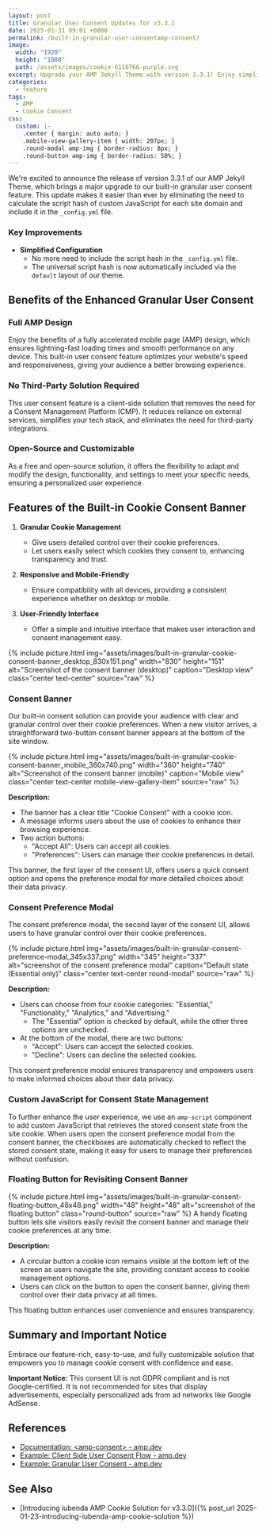 ```yaml
---
layout: post
title: Granular User Consent Updates for v3.3.1
date: 2025-01-31 09:01 +0800
permalink: /built-in-granular-user-consentamp-consent/
image:
  width: "1920"
  height: "1080"
  path: /assets/images/cookie-6116766-purple.svg
excerpt: Upgrade your AMP Jekyll Theme with version 3.3.1! Enjoy simplified granular user consent, faster loading times, and seamless performance across all devices. 🚀
categories:
  - feature
tags:
  - AMP
  - Cookie Consent
css:
  custom: |-
    .center { margin: auto auto; }
    .mobile-view-gallery-item { width: 207px; }
    .round-modal amp-img { border-radius: 8px; }
    .round-button amp-img { border-radius: 50%; }
---
```


We're excited to announce the release of version 3.3.1 of our AMP Jekyll Theme, which brings a major upgrade to our built-in granular user consent feature. This update makes it easier than ever by eliminating the need to calculate the script hash of custom JavaScript for each site domain and include it in the `_config.yml` file.

### Key Improvements

- **Simplified Configuration**
  - No more need to include the script hash in the `_config.yml` file.
  - The universal script hash is now automatically included via the `default` layout of our theme.

## Benefits of the Enhanced Granular User Consent

### Full AMP Design

Enjoy the benefits of a fully accelerated mobile page (AMP) design, which ensures lightning-fast loading times and smooth performance on any device. This built-in user consent feature optimizes your website's speed and responsiveness, giving your audience a better browsing experience.

### No Third-Party Solution Required

This user consent feature is a client-side solution that removes the need for a Consent Management Platform (CMP). It reduces reliance on external services, simplifies your tech stack, and eliminates the need for third-party integrations.

### Open-Source and Customizable

As a free and open-source solution, it offers the flexibility to adapt and modify the design, functionality, and settings to meet your specific needs, ensuring a personalized user experience.

## Features of the Built-in Cookie Consent Banner

1. **Granular Cookie Management**
   - Give users detailed control over their cookie preferences.
   - Let users easily select which cookies they consent to, enhancing transparency and trust.

2. **Responsive and Mobile-Friendly**
   - Ensure compatibility with all devices, providing a consistent experience whether on desktop or mobile.

3. **User-Friendly Interface**
   - Offer a simple and intuitive interface that makes user interaction and consent management easy.

<!-- Insert screenshot of the consent banner (desktop) here -->
{% include picture.html img="assets/images/built-in-granular-cookie-consent-banner_desktop_830x151.png" width="830" height="151" alt="Screenshot of the consent banner (desktop)" caption="Desktop view" class="center text-center" source="raw" %}

### Consent Banner

Our built-in consent solution can provide your audience with clear and granular control over their cookie preferences. When a new visitor arrives, a straightforward two-button consent banner appears at the bottom of the site window.

<!-- Insert screenshot of the consent banner (mobile) here -->
{% include picture.html img="assets/images/built-in-granular-cookie-consent-banner_mobile_360x740.png" width="360" height="740" alt="Screenshot of the consent banner (mobile)" caption="Mobile view" class="center text-center mobile-view-gallery-item" source="raw" %}

**Description:**

- The banner has a clear title "Cookie Consent" with a cookie icon.
- A message informs users about the use of cookies to enhance their browsing experience.
- Two action buttons:
  - "Accept All": Users can accept all cookies.
  - "Preferences": Users can manage their cookie preferences in detail.

This banner, the first layer of the consent UI, offers users a quick consent option and opens the preference modal for more detailed choices about their data privacy.

### Consent Preference Modal

The consent preference modal, the second layer of the consent UI, allows users to have granular control over their cookie preferences.

<!-- Insert screenshot of the consent preference modal here -->
{% include picture.html img="assets/images/built-in-granular-consent-preference-modal_345x337.png" width="345" height="337" alt="screenshot of the consent preference modal" caption="Default state (Essential only)" class="center text-center round-modal" source="raw" %}

**Description:**

- Users can choose from four cookie categories: "Essential," "Functionality," "Analytics," and "Advertising."
  - The "Essential" option is checked by default, while the other three options are unchecked.
- At the bottom of the modal, there are two buttons:
  - "Accept": Users can accept the selected cookies.
  - "Decline": Users can decline the selected cookies.

This consent preference modal ensures transparency and empowers users to make informed choices about their data privacy.

### Custom JavaScript for Consent State Management

To further enhance the user experience, we use an `amp-script` component to add custom JavaScript that retrieves the stored consent state from the site cookie. When users open the consent preference modal from the consent banner, the checkboxes are automatically checked to reflect the stored consent state, making it easy for users to manage their preferences without confusion.

### Floating Button for Revisiting Consent Banner

<!-- Insert screenshot of the floating button here -->
{% include picture.html img="assets/images/built-in-granular-consent-floating-button_48x48.png" width="48" height="48" alt="screenshot of the floating button" class="round-button" source="raw" %} A handy floating button lets site visitors easily revisit the consent banner and manage their cookie preferences at any time.

**Description:**

- A circular button a cookie icon remains visible at the bottom left of the screen as users navigate the site, providing constant access to cookie management options.
- Users can click on the button to open the consent banner, giving them control over their data privacy at all times.

This floating button enhances user convenience and ensures transparency.

## Summary and Important Notice

Embrace our feature-rich, easy-to-use, and fully customizable solution that empowers you to manage cookie consent with confidence and ease.

**Important Notice:** This consent UI is not GDPR compliant and is not Google-certified. It is not recommended for sites that display advertisements, especially personalized ads from ad networks like Google AdSense.

## References

- [Documentation: \<amp-consent\> - amp.dev](https://amp.dev/documentation/components/websites/amp-consent)
- [Example: Client Side User Consent Flow - amp.dev](https://amp.dev/documentation/examples/user-consent/client_side_user_consent_flow/)
- [Example: Granular User Consent - amp.dev](https://amp.dev/documentation/examples/user-consent/granular_user_consent/)

## See Also

- [Introducing iubenda AMP Cookie Solution for v3.3.0]({% post_url 2025-01-23-introducing-iubenda-amp-cookie-solution %})
